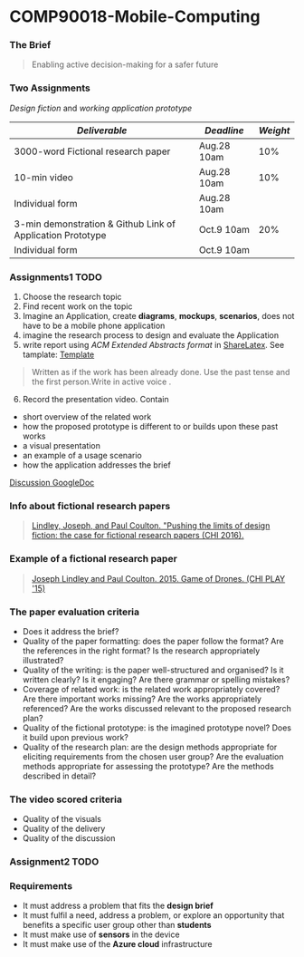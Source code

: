 # COMP90018-Mobile-Computing

### The Brief
> Enabling active decision-making for a safer future

### Two Assignments
_Design fiction_ and _working application prototype_  

_Deliverable_ | _Deadline_ | _Weight_
------------- | ---------- | --------
3000-word Fictional research paper | Aug.28 10am | 10%
10-min video | Aug.28 10am | 10%
Individual form | Aug.28 10am | 
3-min demonstration & Github Link of Application Prototype | Oct.9 10am | 20%
Individual form | Oct.9 10am |

### Assignments1 TODO
1. Choose the research topic
2. Find recent work on the topic
3. Imagine an Application, create __diagrams__, __mockups__, __scenarios__, does not have to be a mobile phone application
4. imagine the research process to design and evaluate the Application
5. write report using _ACM Extended Abstracts format_ in [ShareLatex](https://www.sharelatex.com/project/597a6e27ca5686f65d5a37f1). See tamplate: [Template](https://www.sharelatex.com/templates/other/chi-extended-abstracts-latex-template)
>  Written as if the work has been already done. Use the past tense and the first person.Write in active voice .

6. Record the presentation video. Contain
  * short overview of the related work
  * how the proposed prototype is different to or builds upon these past works
  * a visual presentation
  * an example of a usage scenario
  * how the application addresses the brief

[Discussion GoogleDoc](https://docs.google.com/document/d/1Q6A8wVdk1GwP62G569iRzi2zcAS-wKBqz6xxGaEUlF0/edit#)

### Info about fictional research papers
>[Lindley, Joseph, and Paul Coulton. "Pushing the limits of design fiction: the case for fictional research papers (CHI 2016).](http://eprints.lancs.ac.uk/78122/1/Pushing_DF_to_the_limit_rebuttal_edits_version_6_1_16_W97_.pdf)

### Example of a fictional research paper
>[Joseph Lindley and Paul Coulton. 2015. Game of Drones. (CHI PLAY '15)](http://eprints.lancs.ac.uk/75187/1/Game_of_Drones_pre_print.pdf)

### The paper evaluation criteria
  * Does it address the brief?
  * Quality of the paper formatting: does the paper follow the format? Are the references in the right format? Is the research appropriately illustrated?
  * Quality of the writing: is the paper well-structured and organised? Is it written clearly? Is it engaging? Are there grammar or spelling mistakes?
  * Coverage of related work: is the related work appropriately covered? Are there important works missing? Are the works appropriately referenced? Are the works discussed relevant to the proposed research plan?
  * Quality of the fictional prototype: is the imagined prototype novel? Does it build upon previous work?
  * Quality of the research plan: are the design methods appropriate for eliciting requirements from the chosen user group? Are the evaluation methods appropriate for assessing the prototype? Are the methods described in detail?
  
### The video scored criteria
  * Quality of the visuals
  * Quality of the delivery
  * Quality of the discussion
  
### Assignment2 TODO
### Requirements
  * It must address a problem that fits the __design brief__
  * It must fulfil a need, address a problem, or explore an opportunity that benefits a specific
user group other than __students__
  * It must make use of __sensors__ in the device
  * It must make use of the __Azure cloud__ infrastructure
